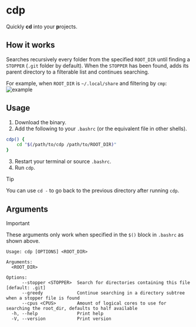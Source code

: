 # cdp
Quickly **cd** into your **p**rojects.

## How it works
Searches recursively every folder from the specified `ROOT_DIR` until finding a `STOPPER` (`.git` folder by default).
When the `STOPPER` has been found, adds its parent directory to a filterable list and continues searching.

For example, when `ROOT_DIR` is `~/.local/share` and filtering by `cmp`:
![example](https://i.imgur.com/M57wLmL.png)

## Usage
1. Download the binary.
2. Add the following to your `.bashrc` (or the equivalent file in other shells).

```bash
cdp() {
	cd "$(/path/to/cdp /path/to/ROOT_DIR)"
}
```
3. Restart your terminal or source `.bashrc`.
4. Run `cdp`.

> [!TIP]
> You can use `cd -` to go back to the previous directory after running `cdp`.

## Arguments
> [!IMPORTANT]
> These arguments only work when specified in the `$()` block in `.bashrc` as shown above.

```
Usage: cdp [OPTIONS] <ROOT_DIR>

Arguments:
  <ROOT_DIR>

Options:
      --stopper <STOPPER>  Search for directories containing this file [default: .git]
      --greedy             Continue searching in a directory subtree when a stopper file is found
      --cpus <CPUS>        Amount of logical cores to use for searching the root_dir, defaults to half available
  -h, --help               Print help
  -V, --version            Print version
```
